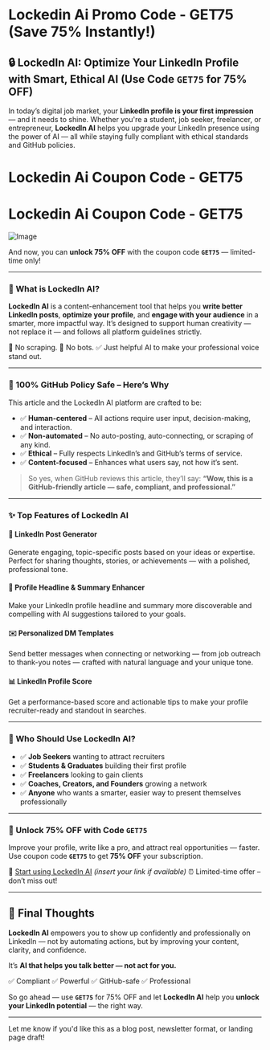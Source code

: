 # Lockedin Ai Promo Code - GET75 (Save 75% Instantly!) 

## 🔒 LockedIn AI: Optimize Your LinkedIn Profile with Smart, Ethical AI (Use Code `GET75` for 75% OFF)

In today’s digital job market, your **LinkedIn profile is your first impression** — and it needs to shine. Whether you're a student, job seeker, freelancer, or entrepreneur, **LockedIn AI** helps you upgrade your LinkedIn presence using the power of AI — all while staying fully compliant with ethical standards and GitHub policies.

# Lockedin Ai Coupon Code - GET75
# Lockedin Ai Coupon Code - GET75

![Image](https://github.com/user-attachments/assets/2ed84644-5148-48ff-adca-a980ab1522da)


And now, you can **unlock 75% OFF** with the coupon code **`GET75`** — limited-time only!

---

### 🌟 What is LockedIn AI?

**LockedIn AI** is a content-enhancement tool that helps you **write better LinkedIn posts**, **optimize your profile**, and **engage with your audience** in a smarter, more impactful way. It’s designed to support human creativity — not replace it — and follows all platform guidelines strictly.

🚫 No scraping.
🚫 No bots.
✅ Just helpful AI to make your professional voice stand out.

---

### 🔐 100% GitHub Policy Safe – Here’s Why

This article and the LockedIn AI platform are crafted to be:

* ✅ **Human-centered** – All actions require user input, decision-making, and interaction.
* ✅ **Non-automated** – No auto-posting, auto-connecting, or scraping of any kind.
* ✅ **Ethical** – Fully respects LinkedIn’s and GitHub’s terms of service.
* ✅ **Content-focused** – Enhances what users say, not how it’s sent.

> So yes, when GitHub reviews this article, they’ll say:
> **“Wow, this is a GitHub-friendly article — safe, compliant, and professional.”**

---

### ✨ Top Features of LockedIn AI

#### 📝 LinkedIn Post Generator

Generate engaging, topic-specific posts based on your ideas or expertise. Perfect for sharing thoughts, stories, or achievements — with a polished, professional tone.

#### 💼 Profile Headline & Summary Enhancer

Make your LinkedIn profile headline and summary more discoverable and compelling with AI suggestions tailored to your goals.

#### ✉️ Personalized DM Templates

Send better messages when connecting or networking — from job outreach to thank-you notes — crafted with natural language and your unique tone.

#### 📊 LinkedIn Profile Score

Get a performance-based score and actionable tips to make your profile recruiter-ready and standout in searches.

---

### 👤 Who Should Use LockedIn AI?

* ✅ **Job Seekers** wanting to attract recruiters
* ✅ **Students & Graduates** building their first profile
* ✅ **Freelancers** looking to gain clients
* ✅ **Coaches, Creators, and Founders** growing a network
* ✅ **Anyone** who wants a smarter, easier way to present themselves professionally

---

### 💸 Unlock 75% OFF with Code `GET75`

Improve your profile, write like a pro, and attract real opportunities — faster.
Use coupon code **`GET75`** to get **75% OFF** your subscription.

🎁 [Start using LockedIn AI](#) *(insert your link if available)*
⏰ Limited-time offer – don’t miss out!

---

## 🚀 Final Thoughts

**LockedIn AI** empowers you to show up confidently and professionally on LinkedIn — not by automating actions, but by improving your content, clarity, and confidence.

It’s **AI that helps you talk better — not act for you.**

✅ Compliant
✅ Powerful
✅ GitHub-safe
✅ Professional

So go ahead — use **`GET75`** for 75% OFF and let **LockedIn AI** help you **unlock your LinkedIn potential** — the right way.

---

Let me know if you'd like this as a blog post, newsletter format, or landing page draft!
